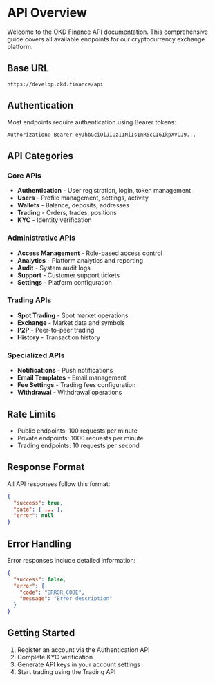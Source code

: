 # API Overview

Welcome to the OKD Finance API documentation. This comprehensive guide covers all available endpoints for our cryptocurrency exchange platform.

## Base URL
```
https://develop.okd.finance/api
```

## Authentication
Most endpoints require authentication using Bearer tokens:
```
Authorization: Bearer eyJhbGciOiJIUzI1NiIsInR5cCI6IkpXVCJ9...
```

## API Categories

### Core APIs
- **Authentication** - User registration, login, token management
- **Users** - Profile management, settings, activity
- **Wallets** - Balance, deposits, addresses
- **Trading** - Orders, trades, positions
- **KYC** - Identity verification

### Administrative APIs
- **Access Management** - Role-based access control
- **Analytics** - Platform analytics and reporting
- **Audit** - System audit logs
- **Support** - Customer support tickets
- **Settings** - Platform configuration

### Trading APIs
- **Spot Trading** - Spot market operations
- **Exchange** - Market data and symbols
- **P2P** - Peer-to-peer trading
- **History** - Transaction history

### Specialized APIs
- **Notifications** - Push notifications
- **Email Templates** - Email management
- **Fee Settings** - Trading fees configuration
- **Withdrawal** - Withdrawal operations

## Rate Limits
- Public endpoints: 100 requests per minute
- Private endpoints: 1000 requests per minute
- Trading endpoints: 10 requests per second

## Response Format
All API responses follow this format:
```json
{
  "success": true,
  "data": { ... },
  "error": null
}
```

## Error Handling
Error responses include detailed information:
```json
{
  "success": false,
  "error": {
    "code": "ERROR_CODE",
    "message": "Error description"
  }
}
```

## Getting Started
1. Register an account via the Authentication API
2. Complete KYC verification
3. Generate API keys in your account settings
4. Start trading using the Trading API
